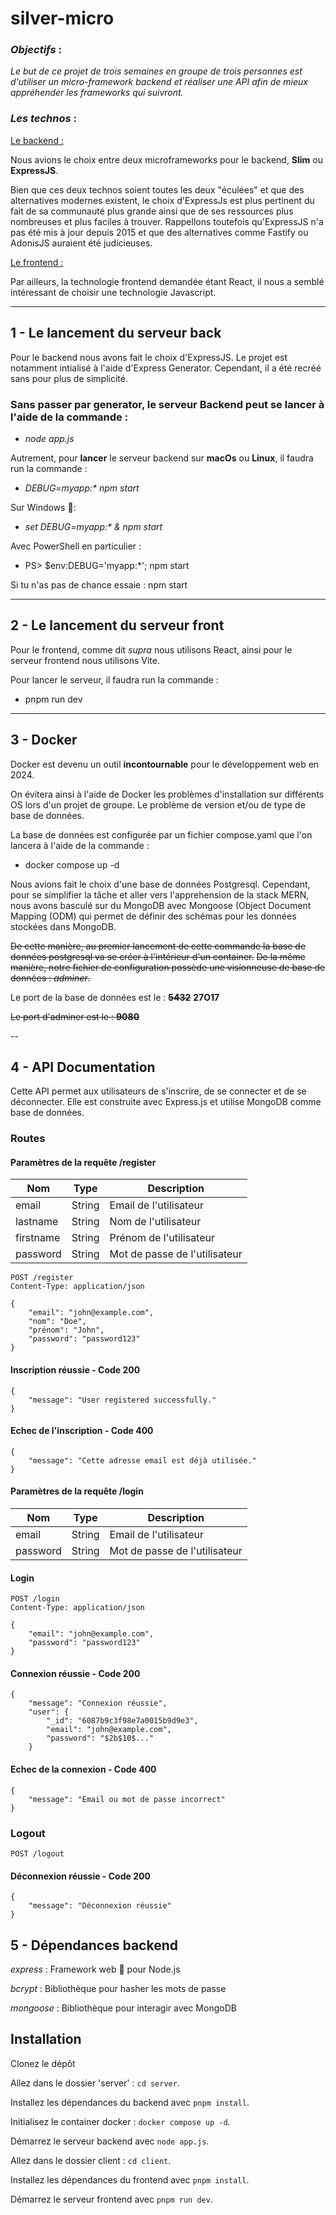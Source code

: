 # silver-micro
### *Objectifs* : 

*Le but de ce projet de trois semaines en groupe de trois personnes est d'utiliser un micro-framework backend et réaliser une API afin de mieux appréhender les frameworks qui suivront.*

### *Les technos* : 

<u>Le backend :</u>
 
Nous avions le choix entre deux microframeworks pour le backend, **Slim** ou **ExpressJS**.

Bien que ces deux technos soient toutes les deux "éculées" et que des alternatives modernes existent, le choix d'ExpressJs est plus pertinent du fait de sa communauté plus grande ainsi que de ses ressources plus nombreuses et plus faciles  à trouver. Rappellons toutefois qu'ExpressJS n'a pas été mis à jour depuis 2015 et que des alternatives comme Fastify ou AdonisJS auraient été judicieuses. 

<u>Le frontend :</u>  

Par ailleurs, la technologie frontend demandée étant React, il nous a semblé intéressant de choisir une technologie Javascript. 

---

## 1 - Le lancement du serveur back 

Pour le backend nous avons fait le choix d'ExpressJS. Le projet est notamment intialisé à l'aide d'Express Generator. Cependant, il a été recréé sans pour plus de simplicité.

### Sans passer par generator, le serveur Backend peut se lancer à l'aide de la commande : 
- *node app.js*

Autrement, pour **lancer** le serveur backend sur **macOs** ou **Linux**, il faudra run la commande :
- *DEBUG=myapp:\* npm start*

Sur Windows 🤮:
- *set DEBUG=myapp:\* & npm start*

Avec PowerShell en particulier :
- PS> $env:DEBUG='myapp:\*'; npm start

Si tu n'as pas de chance essaie : npm start 

---

## 2 - Le lancement du serveur front

Pour le frontend, comme dit *supra* nous utilisons React, ainsi pour le serveur frontend nous utilisons Vite.

Pour lancer le serveur, il faudra run la commande : 

- pnpm run dev

---
## 3 - Docker

Docker est devenu un outil **incontournable** pour le développement web en 2024. 

On évitera ainsi à l'aide de Docker les problèmes d'installation sur différents OS lors d'un projet de groupe. Le problème de version et/ou de type de base de données.

La base de données est configurée par un fichier compose.yaml que l'on lancera à l'aide de la commande : 
- docker compose up -d

Nous avions fait le choix d'une base de données Postgresql. Cependant, pour se simplifier la tâche et aller vers l'apprehension de la stack MERN, nous avons basculé sur du MongoDB avec Mongoose (Object Document Mapping (ODM) qui permet de définir des schémas pour les données stockées dans MongoDB.

~~De cette manière, au premier lancement de cette commande la base de données postgresql va se créer à l'intérieur d'un container.~~
~~De la même manière, notre fichier de configuration possède une visionneuse de base de données : _adminer_.~~

Le port de la base de données est le : ~~**5432**~~ **27O17**

~~Le port d'adminer est le : **9080**~~

--
## 4 - API Documentation

Cette API permet aux utilisateurs de s'inscrire, de se connecter et de se déconnecter. Elle est construite avec Express.js et utilise MongoDB comme base de données.

### Routes

#### Paramètres de la requête /register

| Nom         | Type   | Description         |
|-------------|--------|---------------------|
| email       | String | Email de l'utilisateur|
| lastname    | String | Nom de l'utilisateur|
| firstname   | String | Prénom de l'utilisateur|
| password    | String | Mot de passe de l'utilisateur |

```http
POST /register
Content-Type: application/json

{
    "email": "john@example.com",
    "nom": "Doe",
    "prénom": "John",
    "password": "password123"
}
```

#### Inscription réussie - Code 200
```http
{
    "message": "User registered successfully."
}
```

#### Echec de l'inscription - Code 400
```http
{
    "message": "Cette adresse email est déjà utilisée."
}
```

#### Paramètres de la requête /login


| Nom         | Type   | Description         |
|-------------|--------|---------------------|
| email       | String | Email de l'utilisateur|
| password    | String | Mot de passe de l'utilisateur |

#### Login
```http
POST /login
Content-Type: application/json

{
    "email": "john@example.com",
    "password": "password123"
}
```

#### Connexion réussie - Code 200
```http
{
    "message": "Connexion réussie",
    "user": {
        "_id": "6087b9c3f98e7a0015b9d9e3",
        "email": "john@example.com",
        "password": "$2b$10$..."
    }
```

#### Echec de la connexion - Code 400
```http
{
    "message": "Email ou mot de passe incorrect"
}
```

### Logout
```http
POST /logout
```

#### Déconnexion réussie - Code 200
```http
{
    "message": "Déconnexion réussie"
}
```

## 5 - Dépendances backend
*express* : Framework web 🤮 pour Node.js


*bcrypt* : Bibliothèque pour hasher les mots de passe


*mongoose* : Bibliothèque pour interagir avec MongoDB



## Installation
Clonez le dépôt

Allez dans le dossier 'server' : `cd server`.


Installez les dépendances du backend avec `pnpm install`.


Initialisez le container docker : `docker compose up -d`.


Démarrez le serveur backend avec `node app.js`.

Allez dans le dossier client : `cd client`.


Installez les dépendances du frontend avec `pnpm install`.


Démarrez le serveur frontend avec `pnpm run dev`.


